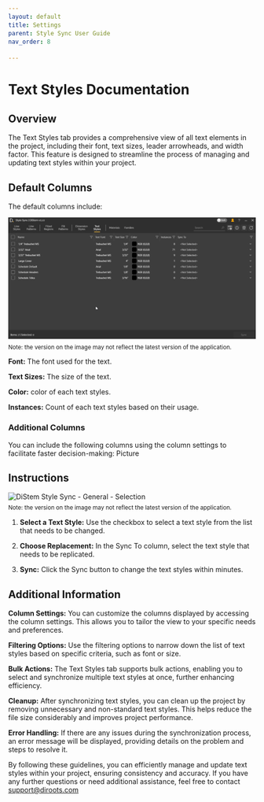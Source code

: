 ```yaml
---
layout: default
title: Settings
parent: Style Sync User Guide
nav_order: 8

---
```


# Text Styles Documentation

##  Overview

The Text Styles tab provides a comprehensive view of all text elements in the project, including their font, text sizes, leader arrowheads, and width factor. This feature is designed to streamline the process of managing and updating text styles within your project.

##  Default Columns

The default columns include:

![DiStem Style Sync - Sync Text Styles](../../../assets\images\StyleSync\DS_SS_TS_SyncTestStyles.gif)  
<sub>Note: the version on the image may not reflect the latest version of the application.</sub>

**Font:** The font used for the text.

**Text Sizes:** The size of the text.

**Color:** color of each text styles.

**Instances:** Count of each text styles based on their usage.

### Additional Columns

You can include the following columns using the column settings to facilitate faster decision-making:
Picture

##  Instructions

![DiStem Style Sync - General - Selection](../../../assets\images\StyleSync\Revit_DS_SS_TextStyles_ChangingTextStyle.gif)  
<sub>Note: the version on the image may not reflect the latest version of the application.</sub>


1. **Select a Text Style:** Use the checkbox to select a text style from the list that needs to be changed.
2. **Choose Replacement:** In the Sync To column, select the text style that needs to be replicated.

3. **Sync:** Click the Sync button to change the text styles within minutes.

##  Additional Information

**Column Settings:** You can customize the columns displayed by accessing the column settings. This allows you to tailor the view to your specific needs and preferences.

**Filtering Options:** Use the filtering options to narrow down the list of text styles based on specific criteria, such as font or size.

**Bulk Actions:** The Text Styles tab supports bulk actions, enabling you to select and synchronize multiple text styles at once, further enhancing efficiency.

**Cleanup:** After synchronizing text styles, you can clean up the project by removing unnecessary and non-standard text styles. This helps reduce the file size considerably and improves project performance.

**Error Handling:** If there are any issues during the synchronization process, an error message will be displayed, providing details on the problem and steps to resolve it.


By following these guidelines, you can efficiently manage and update text styles within your project, ensuring consistency and accuracy. If you have any further questions or need additional assistance, feel free to contact support@diroots.com